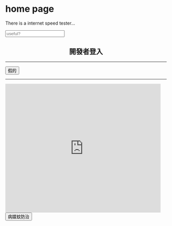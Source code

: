 # home page
There is a internet speed tester...




<input placeholder="useful?">


<html>
<head>
<meta HTTP-EQUIV="Content-Type" CONTENT="text/html; charset=big5">
</head>

<body>
<h2 align=center>開發者登入</h2>
<hr>

<script>
function password() {
	username="";
	passwd="";
	while (username=="")		// Get the user's name
		username=prompt('name?：', "");
	if ((username!="slowson") && (username != "Jang")) {
		alert(("別亂猜密碼!!")&&("走開!!"))
		return;
	}
	while (passwd=="")		// Get the password
		passwd=prompt(username+"，您好！\n"+"請輸入密碼：", password?");
	if (passwd!="cs3431")
		alert(("別亂猜密碼!!")&&("走開!!"))
	else
		myWin=open("found01.htm", "displayWindow", "width=600,height=200,status=yes,toolbar=yes,location=yes,resizable=yes,menubar=yes,scrollbars=yes");
}
</script>
<input type="button" value="假的" onclick="location.href='404'">

<hr>
</body>
</html>



<iframe src="https://scratch.mit.edu/projects/546714583/embed" allowtransparency="true" width="485" height="402" frameborder="0" scrolling="no" allowfullscreen></iframe>



<input type="button" value="病媒蚊防治" onclick="location.href='slowson.github/slowsonplace'">




